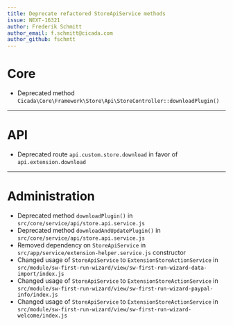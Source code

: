 ```yaml
---
title: Deprecate refactored StoreApiService methods
issue: NEXT-16321
author: Frederik Schmitt
author_email: f.schmitt@cicada.com
author_github: fschmtt
---
```

# Core
* Deprecated method `Cicada\Core\Framework\Store\Api\StoreController::downloadPlugin()`
___
# API
* Deprecated route `api.custom.store.download` in favor of `api.extension.download`
___
# Administration
* Deprecated method `downloadPlugin()` in `src/core/service/api/store.api.service.js`
* Deprecated method `downloadAndUpdatePlugin()` in `src/core/service/api/store.api.service.js`
* Removed dependency on `StoreApiService` in `src/app/service/extension-helper.service.js` constructor
* Changed usage of `StoreApiService` to `ExtensionStoreActionService` in `src/module/sw-first-run-wizard/view/sw-first-run-wizard-data-import/index.js`
* Changed usage of `StoreApiService` to `ExtensionStoreActionService` in `src/module/sw-first-run-wizard/view/sw-first-run-wizard-paypal-info/index.js`
* Changed usage of `StoreApiService` to `ExtensionStoreActionService` in `src/module/sw-first-run-wizard/view/sw-first-run-wizard-welcome/index.js`
